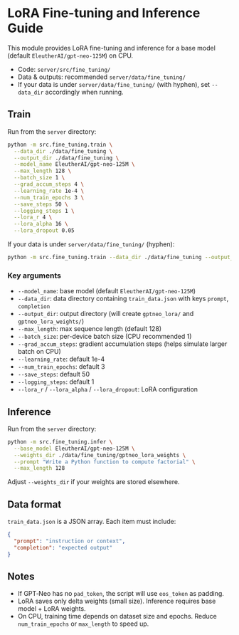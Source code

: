 # LoRA Fine-tuning and Inference Guide

This module provides LoRA fine-tuning and inference for a base model (default `EleutherAI/gpt-neo-125M`) on CPU.

- Code: `server/src/fine_tuning/`
- Data & outputs: recommended `server/data/fine_tuning/`
- If your data is under `server/data/fine_tuning/` (with hyphen), set `--data_dir` accordingly when running.

## Train
Run from the `server` directory:
```bash
python -m src.fine_tuning.train \
  --data_dir ./data/fine_tuning \
  --output_dir ./data/fine_tuning \
  --model_name EleutherAI/gpt-neo-125M \
  --max_length 128 \
  --batch_size 1 \
  --grad_accum_steps 4 \
  --learning_rate 1e-4 \
  --num_train_epochs 3 \
  --save_steps 50 \
  --logging_steps 1 \
  --lora_r 4 \
  --lora_alpha 16 \
  --lora_dropout 0.05
```
If your data is under `server/data/fine_tuning/` (hyphen):
```bash
python -m src.fine_tuning.train --data_dir ./data/fine_tuning --output_dir ./data/fine_tuning
```

### Key arguments
- `--model_name`: base model (default `EleutherAI/gpt-neo-125M`)
- `--data_dir`: data directory containing `train_data.json` with keys `prompt`, `completion`
- `--output_dir`: output directory (will create `gptneo_lora/` and `gptneo_lora_weights/`)
- `--max_length`: max sequence length (default 128)
- `--batch_size`: per-device batch size (CPU recommended 1)
- `--grad_accum_steps`: gradient accumulation steps (helps simulate larger batch on CPU)
- `--learning_rate`: default 1e-4
- `--num_train_epochs`: default 3
- `--save_steps`: default 50
- `--logging_steps`: default 1
- `--lora_r` / `--lora_alpha` / `--lora_dropout`: LoRA configuration

## Inference
Run from the `server` directory:
```bash
python -m src.fine_tuning.infer \
  --base_model EleutherAI/gpt-neo-125M \
  --weights_dir ./data/fine_tuning/gptneo_lora_weights \
  --prompt "Write a Python function to compute factorial" \
  --max_length 128
```
Adjust `--weights_dir` if your weights are stored elsewhere.

## Data format
`train_data.json` is a JSON array. Each item must include:
```json
{
  "prompt": "instruction or context",
  "completion": "expected output"
}
```

## Notes
- If GPT‑Neo has no `pad_token`, the script will use `eos_token` as padding.
- LoRA saves only delta weights (small size). Inference requires base model + LoRA weights.
- On CPU, training time depends on dataset size and epochs. Reduce `num_train_epochs` or `max_length` to speed up.
